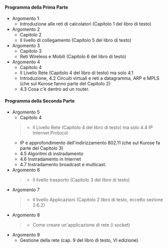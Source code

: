 #### Programma della Prima Parte
- Argomento 1
  -  Introduzione alle reti di calcolatori (Capitolo 1 del libro di testo)
- Argomento 2 
  - Capitolo 2
  -  Il livello di collegamento (Capitolo 5 del libro di testo)
- Argomento 3 
  -  Capitolo 3 
  -  Reti Wireless e Mobili (Capitolo 6 del libro di testo)
- Argomento 4 
  - Capitolo 4
  -  Il Livello Rete (Capitolo 4 del libro di testo) ma solo 4.1
  -  Introduzione, 4.2 Circuiti virtuali e reti a datagramma, ARP e MPLS (che sul Kurose fanno parte del Capitolo 2)
  - 4.3 Cosa c'è dentro ad un router.

#### Programma della Seconda Parte
- Argomento 5
  - Capitolo 4
  >- Il Livello Rete (Capitolo 4 del libro di testo) ma solo 4.4 IP Internet Protocol
  - IP e approfondimento dell'indirizzamento 802.11 (che sul Kurose fa parte del Capitolo 3)
  - 4.5 Algoritmi di instradamento
  - 4.6 Instradamento in Internet
  - 4.7 Instradamento broadcast e multicast.
- Argomento 6 
  >- Il livello trasporto (Capitolo 3 del libro di testo)
- Argomento 7 
  >- Il livello Applicazioni (Capitolo 2 libro di testo, eccetto sezione 2.6.2)
- Argomento 8 
  >- Come creare un'applicazione di rete (i socket)
- Argomento 9 
  - Gestione della rete (cap. 9 del libro di testo, VI edizione). 